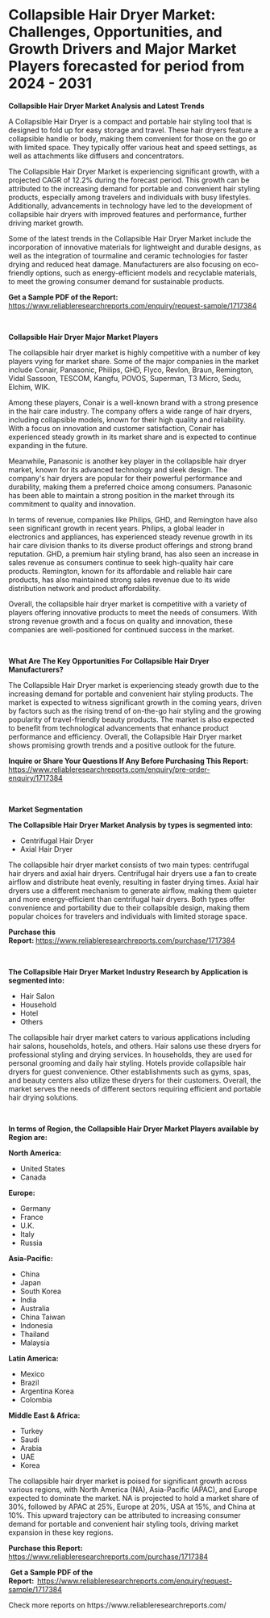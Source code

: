 <p><h1>Collapsible Hair Dryer Market: Challenges, Opportunities, and Growth Drivers and Major Market Players forecasted for period from 2024 - 2031</h1></p><p><strong>Collapsible Hair Dryer Market Analysis and Latest Trends</strong></p>
<p><p>A Collapsible Hair Dryer is a compact and portable hair styling tool that is designed to fold up for easy storage and travel. These hair dryers feature a collapsible handle or body, making them convenient for those on the go or with limited space. They typically offer various heat and speed settings, as well as attachments like diffusers and concentrators.</p><p>The Collapsible Hair Dryer Market is experiencing significant growth, with a projected CAGR of 12.2% during the forecast period. This growth can be attributed to the increasing demand for portable and convenient hair styling products, especially among travelers and individuals with busy lifestyles. Additionally, advancements in technology have led to the development of collapsible hair dryers with improved features and performance, further driving market growth.</p><p>Some of the latest trends in the Collapsible Hair Dryer Market include the incorporation of innovative materials for lightweight and durable designs, as well as the integration of tourmaline and ceramic technologies for faster drying and reduced heat damage. Manufacturers are also focusing on eco-friendly options, such as energy-efficient models and recyclable materials, to meet the growing consumer demand for sustainable products.</p></p>
<p><strong>Get a Sample PDF of the Report:&nbsp;</strong> <a href="https://www.reliableresearchreports.com/enquiry/request-sample/1717384">https://www.reliableresearchreports.com/enquiry/request-sample/1717384</a></p>
<p>&nbsp;</p>
<p><strong>Collapsible Hair Dryer Major Market Players</strong></p>
<p><p>The collapsible hair dryer market is highly competitive with a number of key players vying for market share. Some of the major companies in the market include Conair, Panasonic, Philips, GHD, Flyco, Revlon, Braun, Remington, Vidal Sassoon, TESCOM, Kangfu, POVOS, Superman, T3 Micro, Sedu, Elchim, WIK.  </p><p>Among these players, Conair is a well-known brand with a strong presence in the hair care industry. The company offers a wide range of hair dryers, including collapsible models, known for their high quality and reliability. With a focus on innovation and customer satisfaction, Conair has experienced steady growth in its market share and is expected to continue expanding in the future.</p><p>Meanwhile, Panasonic is another key player in the collapsible hair dryer market, known for its advanced technology and sleek design. The company's hair dryers are popular for their powerful performance and durability, making them a preferred choice among consumers. Panasonic has been able to maintain a strong position in the market through its commitment to quality and innovation.</p><p>In terms of revenue, companies like Philips, GHD, and Remington have also seen significant growth in recent years. Philips, a global leader in electronics and appliances, has experienced steady revenue growth in its hair care division thanks to its diverse product offerings and strong brand reputation. GHD, a premium hair styling brand, has also seen an increase in sales revenue as consumers continue to seek high-quality hair care products. Remington, known for its affordable and reliable hair care products, has also maintained strong sales revenue due to its wide distribution network and product affordability.</p><p>Overall, the collapsible hair dryer market is competitive with a variety of players offering innovative products to meet the needs of consumers. With strong revenue growth and a focus on quality and innovation, these companies are well-positioned for continued success in the market.</p></p>
<p>&nbsp;</p>
<p><strong>What Are The Key Opportunities For Collapsible Hair Dryer Manufacturers?</strong></p>
<p><p>The Collapsible Hair Dryer market is experiencing steady growth due to the increasing demand for portable and convenient hair styling products. The market is expected to witness significant growth in the coming years, driven by factors such as the rising trend of on-the-go hair styling and the growing popularity of travel-friendly beauty products. The market is also expected to benefit from technological advancements that enhance product performance and efficiency. Overall, the Collapsible Hair Dryer market shows promising growth trends and a positive outlook for the future.</p></p>
<p><strong>Inquire or Share Your Questions If Any Before Purchasing This Report:</strong> <a href="https://www.reliableresearchreports.com/enquiry/pre-order-enquiry/1717384">https://www.reliableresearchreports.com/enquiry/pre-order-enquiry/1717384</a></p>
<p>&nbsp;</p>
<p><strong>Market Segmentation</strong></p>
<p><strong>The Collapsible Hair Dryer Market Analysis by types is segmented into:</strong></p>
<p><ul><li>Centrifugal Hair Dryer</li><li>Axial Hair Dryer</li></ul></p>
<p><p>The collapsible hair dryer market consists of two main types: centrifugal hair dryers and axial hair dryers. Centrifugal hair dryers use a fan to create airflow and distribute heat evenly, resulting in faster drying times. Axial hair dryers use a different mechanism to generate airflow, making them quieter and more energy-efficient than centrifugal hair dryers. Both types offer convenience and portability due to their collapsible design, making them popular choices for travelers and individuals with limited storage space.</p></p>
<p><strong>Purchase this Report:&nbsp;</strong><a href="https://www.reliableresearchreports.com/purchase/1717384">https://www.reliableresearchreports.com/purchase/1717384</a></p>
<p>&nbsp;</p>
<p><strong>The Collapsible Hair Dryer Market Industry Research by Application is segmented into:</strong></p>
<p><ul><li>Hair Salon</li><li>Household</li><li>Hotel</li><li>Others</li></ul></p>
<p><p>The collapsible hair dryer market caters to various applications including hair salons, households, hotels, and others. Hair salons use these dryers for professional styling and drying services. In households, they are used for personal grooming and daily hair styling. Hotels provide collapsible hair dryers for guest convenience. Other establishments such as gyms, spas, and beauty centers also utilize these dryers for their customers. Overall, the market serves the needs of different sectors requiring efficient and portable hair drying solutions.</p></p>
<p>&nbsp;</p>
<p><strong>In terms of Region, the Collapsible Hair Dryer Market Players available by Region are:</strong></p>
<p>
    <p> <strong> North America: </strong>
        <ul>
            <li>United States</li>
            <li>Canada</li>
        </ul>
        </p> 
    <p> <strong> Europe: </strong>
        <ul>
            <li>Germany</li>
            <li>France</li>
            <li>U.K.</li>
            <li>Italy</li>
            <li>Russia</li>
        </ul>
        </p> 
    <p> <strong> Asia-Pacific: </strong>
        <ul>
            <li>China</li>
            <li>Japan</li>
            <li>South Korea</li>
            <li>India</li>
            <li>Australia</li>
            <li>China Taiwan</li>
            <li>Indonesia</li>
            <li>Thailand</li>
            <li>Malaysia</li>
        </ul>
        </p> 
    <p> <strong> Latin America: </strong>
        <ul>
            <li>Mexico</li>
            <li>Brazil</li>
            <li>Argentina Korea</li>
            <li>Colombia</li>
        </ul>
        </p> 
    <p> <strong> Middle East & Africa: </strong>
        <ul>
            <li>Turkey</li>
            <li>Saudi</li>
            <li>Arabia</li>
            <li>UAE</li>
            <li>Korea</li>
        </ul>
    </p>
    </p>
<p><p>The collapsible hair dryer market is poised for significant growth across various regions, with North America (NA), Asia-Pacific (APAC), and Europe expected to dominate the market. NA is projected to hold a market share of 30%, followed by APAC at 25%, Europe at 20%, USA at 15%, and China at 10%. This upward trajectory can be attributed to increasing consumer demand for portable and convenient hair styling tools, driving market expansion in these key regions.</p></p>
<p><strong>Purchase this Report: </strong><a href="https://www.reliableresearchreports.com/purchase/1717384">https://www.reliableresearchreports.com/purchase/1717384</a></p>
<p>&nbsp;<strong>Get a Sample PDF of the Report:&nbsp;&nbsp;</strong><a href="https://www.reliableresearchreports.com/enquiry/request-sample/1717384">https://www.reliableresearchreports.com/enquiry/request-sample/1717384</a></p>
<p><strong></strong></p>
<p>Check more reports on https://www.reliableresearchreports.com/</p>